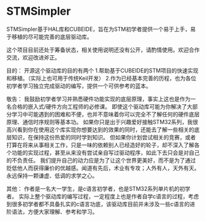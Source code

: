 # STMSimpler
  STMSimpler基于HAL库和CUBEIDE，旨在为STM初学者提供一个易于上手，易于移植的尽可能完善的底层驱动库。

  这个项目目前还处于筹备状态，相关使用说明还没有公开，请酌情使用。欢迎合作交流，欢迎改进斧正。
  
目的：
  开源这个驱动库的目的有两个
  1.帮助基于CUBEIDE的STM项目的快速实现和移植。（实际上也可用于传统Keil开发）
  2.作为已经基本完善的历程，也为各位初学者学习独立完成驱动的编写，提供一个可供参考的蓝本。

敬告：
  我鼓励初学者学习并熟悉硬件功能实现的底层原理，事实上这也是作为一名合格的嵌入式/硬件方向工程师的必修课。
  即使这个驱动库可能为你解决了大部分学习中可能遇到的困难和不便，也并不意味着你可以完全不了解任何的硬件底层原理、通信时序规则等基本功。
  如果你只是出于兴趣爱好接触STM32系列，我很高兴看到你在使用这个库实现你想要达到的效果的同时，还能去了解一些相关的底层知识，在保持这份热爱的同时学到知识。
  但如果你计划尝试相关的竞赛，或者打算在将来从事相关工作，只是一味的依赖别人已经造好的轮子，却不深入了解各个功能的实现过程，甚至从来没有尝试亲自写过驱动程序，如此下去只会是对自己的不负责任。
  我们提升自己的动力应是为了让这个世界更美好，而不是为了通过贬低他人而获得廉价的优越感。闻道有先后，术业有专攻；人外有人，天外有天。永远保持一颗谦虚、低调的求学之心。

其他：
  作者是一名大一学生，是c语言初学者，也是STM32系列单片机的初学者。
  实际上整个驱动库的编写过程，一定程度上也是作者自学c语言的过程，考虑到很多初学者都不具备扎实的c语言功底，该驱动库目前并未涉及一些c语言的进阶语法，方便大家理解、参考和学习。
